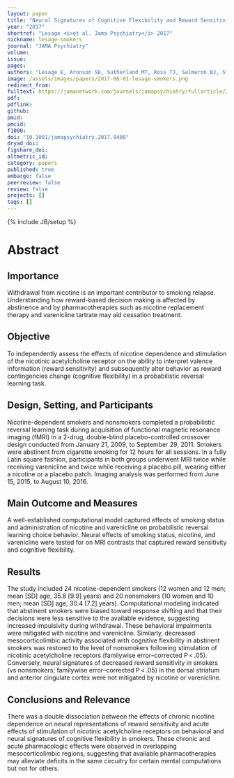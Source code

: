 ```yaml
---
layout: paper
title: "Neural Signatures of Cognitive Flexibility and Reward Sensitivity Following Nicotinic Receptor Stimulation in Dependent Smokers"
year: "2017"
shortref: "Lesage <i>et al. Jama Psychiatry</i> 2017"
nickname: lesage-smokers
journal: "JAMA Psychiatry"
volume:
issue:
pages:
authors: "Lesage E, Aronson SE, Sutherland MT, Ross TJ, Salmeron BJ, Stein EA"
image: /assets/images/papers/2017-06-01-lesage-smokers.png
redirect_from:
fulltext: https://jamanetwork.com/journals/jamapsychiatry/fullarticle/2618129
pdf:
pdflink:
github:
pmid:
pmcid:
f1000:
doi: "10.1001/jamapsychiatry.2017.0400"
dryad_doi:
figshare_doi:
altmetric_id:
category: papers
published: true
embargo: false
peerreview: false
review: false
projects: []
tags: []
---
```

{% include JB/setup %}

# Abstract
## Importance
Withdrawal from nicotine is an important contributor to smoking relapse. Understanding how reward-based decision making is affected by abstinence and by pharmacotherapies such as nicotine replacement therapy and varenicline tartrate may aid cessation treatment.

## Objective
To independently assess the effects of nicotine dependence and stimulation of the nicotinic acetylcholine receptor on the ability to interpret valence information (reward sensitivity) and subsequently alter behavior as reward contingencies change (cognitive flexibility) in a probabilistic reversal learning task.

## Design, Setting, and Participants
Nicotine-dependent smokers and nonsmokers completed a probabilistic reversal learning task during acquisition of functional magnetic resonance imaging (fMRI) in a 2-drug, double-blind placebo-controlled crossover design conducted from January 21, 2009, to September 29, 2011. Smokers were abstinent from cigarette smoking for 12 hours for all sessions. In a fully Latin square fashion, participants in both groups underwent MRI twice while receiving varenicline and twice while receiving a placebo pill, wearing either a nicotine or a placebo patch. Imaging analysis was performed from June 15, 2015, to August 10, 2016.

## Main Outcome and Measures
A well-established computational model captured effects of smoking status and administration of nicotine and varenicline on probabilistic reversal learning choice behavior. Neural effects of smoking status, nicotine, and varenicline were tested for on MRI contrasts that captured reward sensitivity and cognitive flexibility.

## Results
The study included 24 nicotine-dependent smokers (12 women and 12 men; mean [SD] age, 35.8 [9.9] years) and 20 nonsmokers (10 women and 10 men; mean [SD] age, 30.4 [7.2] years). Computational modeling indicated that abstinent smokers were biased toward response shifting and that their decisions were less sensitive to the available evidence, suggesting increased impulsivity during withdrawal. These behavioral impairments were mitigated with nicotine and varenicline. Similarly, decreased mesocorticolimbic activity associated with cognitive flexibility in abstinent smokers was restored to the level of nonsmokers following stimulation of nicotinic acetylcholine receptors (familywise error–corrected P < .05). Conversely, neural signatures of decreased reward sensitivity in smokers (vs nonsmokers; familywise error–corrected P < .05) in the dorsal striatum and anterior cingulate cortex were not mitigated by nicotine or varenicline.

## Conclusions and Relevance
There was a double dissociation between the effects of chronic nicotine dependence on neural representations of reward sensitivity and acute effects of stimulation of nicotinic acetylcholine receptors on behavioral and neural signatures of cognitive flexibility in smokers. These chronic and acute pharmacologic effects were observed in overlapping mesocorticolimbic regions, suggesting that available pharmacotherapies may alleviate deficits in the same circuitry for certain mental computations but not for others.
